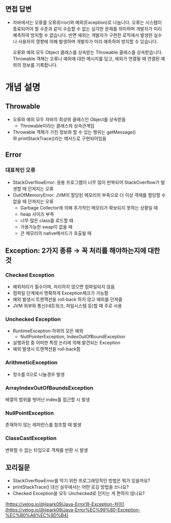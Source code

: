 ## 면접 답변

- 자바에서는 오류를 오류(Error)와 예외(Exception)로 나눕니다. 오류는 시스템이 종료되어야 할 수준과 같이 수습할 수 없는 심각한 문제를 의미하며 개발자가 미리 예측하여 방지할 수 없습니다. 반면 예외는 개발자가 구현한 로직에서 발생한 실수나 사용자의 영향에 의해 발생하며 개발자가 미리 예측하여 방지할 수 있습니다.
    
    오류와 예외 모두 Object 클래스를 상속받는 Throwable 클래스를 상속받습니다. Throwable 객체는 오류나 예외에 대한 메시지를 담고, 예외가 연결될 때 연결된 예외의 정보를 기록합니다.
    

# 개념 설명

## Throwable

- 오류와 예외 모두 자바의 최상위 클래스인 Object를 상속받음
    - Throwable이라는 클래스와 상속관계임
- Throwable 객체가 가진 정보와 할 수 있는 행위는 getMessage()와 printStackTrace()라는 메서드로 구현되어있음

## Error

### 대표적인 오류

- StackOverflowError: 응용 프로그램이 너무 많이 반복되어 StackOverflow가 발생할 때 던져지는 오류
- OutOfMemoryError: JVM이 할당된 메모리의 부족으로 더 이상 객체를 할당할 수 없을 때 던져지는 오류
    - Garbage Collector에 의해 추가적인 메모리가 확보되지 못하는 상황일 때
    - heap 사이즈 부족
    - 너무 많은 class를 로드할 때
    - 가용가능한 swap이 없을 때
    - 큰 메모리의 native메서드가 호출될 때

## Exception: 2가지 종류 → 꼭 처리를 해야하는지에 대한 것

### Checked Exception

- 예외처리가 필수이며, 처리하지 않으면 컴파일되지 않음
- 컴파일 단계에서 명확하게 Exception체크가 가능함
- 예외 발생시 트랜잭션을 roll-back 하지 않고 예외를 던져줌
- JVM 외부와 통신(네트워크, 파일시스템 등)할 때 주로 사용

### Unchecked Exception

- RuntimeException 하위의 모든 예외
    - NullPointerException, IndexOutOfBoundException
- 실행과정 중 어떠한 특정 논리에 의해 발견되는 Exception
- 예외 발생시 트랜잭션을 roll-back함

### **ArithmeticException**

- 정수를 0으로 나눌경우 발생

### **ArrayIndexOutOfBoundsException**

배열의 범위를 벗어난 index를 접근할 시 발생

### **NullPointException**

존재하지 않는 레퍼런스를 참조할 때 발생

### **ClassCastException**

변화할 수 없는 타입으로 객체를 반환 시 발생

## 꼬리질문

- StackOverflowError를 막기 위한 프로그래밍적인 방법은 뭐가 있을까요?
- printStackTrace() 대신 실무에서는 어떤 로깅 방법을 쓰나요?
- Checked Exception을 모두 Unchecked로 던지는 게 편하지 않나요?

[https://velog.io/@jipark09/Java-Error와-Exception-차이](https://velog.io/@jipark09/Java-Error%EC%99%80-Exception-%EC%B0%A8%EC%9D%B4)